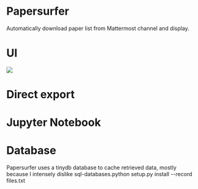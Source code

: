 # Papersurfer

Automatically download paper list from Mattermost channel and display.

# UI

![](screencast.gif)


# Direct export

# Jupyter Notebook

# Database

Papersurfer uses a tinydb database to cache retrieved data, mostly because I
intensely dislike sql-databases.python setup.py install --record files.txt

